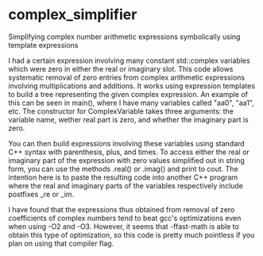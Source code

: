# complex_simplifier
Simplifying complex number arithmetic expressions symbolically using template expressions

I had a certain expression involving many constant std::complex<double> variables which were zero in either the real or imaginary slot.
This code allows systematic removal of zero entries from complex arithmetic expressions involving multiplications and additions.
It works using expression templates to build a tree representing the given complex expression. An example of this can be seen in main(),
where I have many variables called "aa0", "aa1", etc. The constructor for ComplexVariable takes three arguments: the variable name, wether
real part is zero, and whether the imaginary part is zero.

You can then build expressions involving these variables using standard C++ syntax with parenthesis, plus, and times. To access
either the real or imaginary part of the expression with zero values simplified out in string form, you can use the methods
.real() or .imag() and print to cout. The intention here is to paste the resulting code into another C++ program where the
real and imaginary parts of the variables respectively include postfixes _re or _im.

I have found that the expressions thus obtained from removal of zero coefficients of complex numbers tend to beat gcc's optimizations
even when using -O2 and -O3. However, it seems that -ffast-math is able to obtain this type of optimization, so this code is
pretty much pointless if you plan on using that compiler flag.
